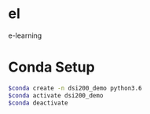 # el
e-learning

# Conda Setup

```sh
$conda create -n dsi200_demo python3.6
$conda activate dsi200_demo
$conda deactivate
```
